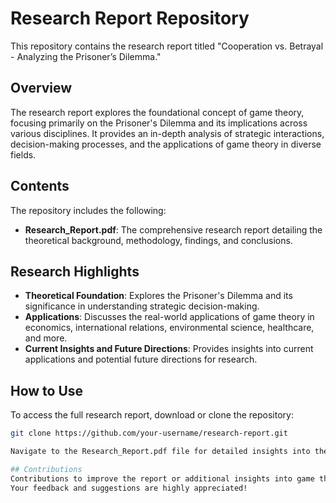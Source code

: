 # Research Report Repository

This repository contains the research report titled "Cooperation vs. Betrayal - Analyzing the Prisoner’s Dilemma."

## Overview

The research report explores the foundational concept of game theory, focusing primarily on the Prisoner's Dilemma and its implications across various disciplines. It provides an in-depth analysis of strategic interactions, decision-making processes, and the applications of game theory in diverse fields.

## Contents

The repository includes the following:

- **Research_Report.pdf**: The comprehensive research report detailing the theoretical background, methodology, findings, and conclusions.
  
## Research Highlights

- **Theoretical Foundation**: Explores the Prisoner's Dilemma and its significance in understanding strategic decision-making.
- **Applications**: Discusses the real-world applications of game theory in economics, international relations, environmental science, healthcare, and more.
- **Current Insights and Future Directions**: Provides insights into current applications and potential future directions for research.

## How to Use

To access the full research report, download or clone the repository:
```bash
git clone https://github.com/your-username/research-report.git

Navigate to the Research_Report.pdf file for detailed insights into the study.

## Contributions
Contributions to improve the report or additional insights into game theory and its applications are welcome. Please fork the repository, make your changes, and submit a pull request.
Your feedback and suggestions are highly appreciated!
